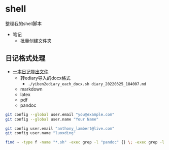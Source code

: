 # shell
整理我的shell脚本

- 笔记
	- 批量创建文件夹

## 日记格式处理

- [一本日记导出文件](https://github.com/luoxding/ObsidianLibrary/blob/main/001_Projects/Diary/一本日记.md)
	- 转ediary导入的docx格式
		- `./yiben2ediary_each_docx.sh diary_20220325_184007.md `
	- markdown
	- latex
	- pdf
	- pandoc


```bash
git config --global user.email "you@example.com"
git config --global user.name "Your Name"

git config user.email "anthony_lambert@live.com"
git config user.name "luoxding"
```

```bash
find ~ -type f -name "*.sh" -exec grep -l "pandoc" {} \; -exec grep -l "txt" {} \; -exec grep -l "tex" {} \;
```